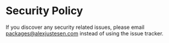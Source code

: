 # Security Policy

If you discover any security related issues, please email packages@alexjustesen.com instead of using the issue tracker.
